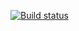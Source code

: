 [![Build status](https://ci.appveyor.com/api/projects/status/05vr08bpibiogwdw/branch/main?svg=true)](https://ci.appveyor.com/project/KravetsElena/task3aqa/branch/main)
